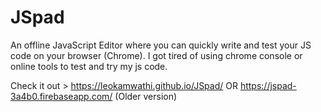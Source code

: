 # JSpad
An offline JavaScript Editor where you can quickly write and test your JS code on your browser (Chrome). I got tired of using chrome console or online tools to test and try my js code. 

Check it out > https://leokamwathi.github.io/JSpad/ OR https://jspad-3a4b0.firebaseapp.com/ (Older version)
